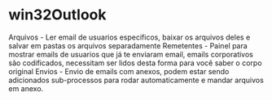 # win32Outlook


Arquivos - Ler email de usuarios especificos, baixar os arquivos deles e salvar em pastas os arquivos separadamente
Remetentes - Painel para mostrar emails de usuarios que já te enviaram email, emails corporativos são codificados, necessitam ser lidos desta forma para você saber o corpo original
Envios -  Envio de emails com anexos, podem estar sendo adicionados sub-processos para rodar automaticamente e mandar arquivos em anexo.
